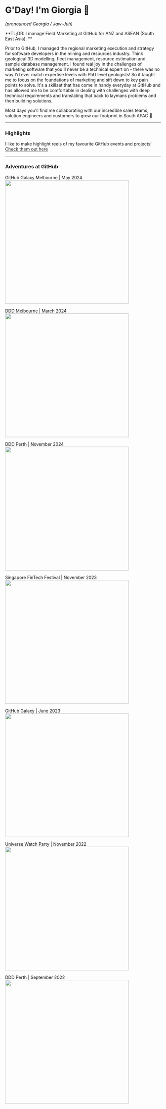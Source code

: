 # G'Day! I'm Giorgia 👋
_(pronounced Georgia / Jaw-Juh)_

**TL;DR: I manage Field Marketing at GitHub for ANZ and ASEAN (South East Asia). **

Prior to GitHub, I managed the regional marketing execution and strategy for software developers in the mining and resources industry. Think geological 3D modelling, fleet management, resource estimation and sample database management. I found real joy in the challenges of marketing software that you'll never be a technical expert on - there was no way I'd ever match expertise levels with PhD level geologists! So it taught me to focus on the foundations of marketing and sift down to key pain points to solve. It's a skillset that has come in handy everyday at GitHub and has allowed me to be comfortable in dealing with challenges with deep technical requirements and translating that back to laymans problems and then building solutions. 

Most days you'll find me collaborating with our incredible sales teams, solution engineers and customers to grow our footprint in South APAC 🚀

---

### **Highlights**

I like to make highlight reels of my favourite GitHub events and projects! [Check them out here](https://www.linkedin.com/in/giorgia-parham-bb36a855/recent-activity/videos/)

---

### Adventures at GitHub

GitHub Galaxy Melbourne | May 2024<br>
<img src="https://github.com/Gkpd/gkpd/assets/95615501/0edb80fc-a01c-435b-86b2-4063a5b0138b"  width="400" >
<br>

DDD Melbourne | March 2024<br>
<img src="https://github.com/Gkpd/gkpd/assets/95615501/49166e8b-6fd1-4799-9321-10e24ceacb8b"  width="400" >
<br>

DDD Perth | November 2024<br>
<img src="https://github.com/Gkpd/gkpd/assets/95615501/dc1a66a0-fa96-4557-b8e4-40cb2ce91e0c"  width="400" >
<br>

Singapore FinTech Festival | November 2023<br>
<img src="https://github.com/Gkpd/gkpd/assets/95615501/0c9eb103-5bf1-4dc0-a978-2b1d2ded3907"  width="400" >
<br>

GitHub Galaxy | June 2023<br>
<img src="https://github.com/Gkpd/gkpd/assets/95615501/b5268fa1-9ee4-4013-8098-6531afac07ef"  width="400" >
<br>


Universe Watch Party | November 2022 <br>
<img src="https://user-images.githubusercontent.com/95615501/212011206-f51038dd-fc35-4c89-a1f1-9c63787d3e91.gif"  width="400" >
<br>

DDD Perth | September 2022<br>
<img src="https://user-images.githubusercontent.com/95615501/224660825-f58cba9b-dfe5-47b4-8dee-4953a28b8799.jpg"  width="400" >




<!--
**Gkpd/gkpd** is a ✨ _special_ ✨ repository because its `README.md` (this file) appears on your GitHub profile.

Here are some ideas to get you started:

- 🔭 I’m currently working on ...
- 🌱 I’m currently learning ...
- 👯 I’m looking to collaborate on ...
- 🤔 I’m looking for help with ...
- 💬 Ask me about ...
- 📫 How to reach me: ...
- 😄 Pronouns: ...
- ⚡ Fun fact: ...
-->
